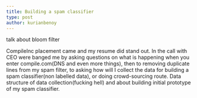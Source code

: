 ```yaml
---
title: Building a spam classifier
type: post
author: kurianbenoy
---
```


talk about bloom filter

CompileInc placement came and my resume did stand out. In the call with CEO were banged me by asking questions on what is happening when you enter compile.com(DNS and even more things), then to removing duplicate lines from my spam filter, to asking how will I collect the data for building a spam classifier(non labelled data), or doing crowd-sourcing route. Data structure of data collection(fucking hell) and about building initial prototype of my spam classifier.
